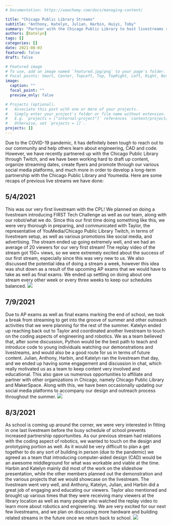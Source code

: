 ```yaml
---
# Documentation: https://wowchemy.com/docs/managing-content/

title: "Chicago Public Library Streams"
subtitle: "Anthony, Katelyn, Julian, Harbin, Huiyi, Toby"
summary: "Partner with the Chicago Public Library to host livestreams regarding engineering, FIRST, coding, and much more!"
authors: [Katelyn]
tags: []
categories: []
date: 2021-08-03
featured: false
draft: false

# Featured image
# To use, add an image named `featured.jpg/png` to your page's folder.
# Focal points: Smart, Center, TopLeft, Top, TopRight, Left, Right, BottomLeft, Bottom, BottomRight.
image:
  caption: ""
  focal_point: ""
  preview_only: false

# Projects (optional).
#   Associate this post with one or more of your projects.
#   Simply enter your project's folder or file name without extension.
#   E.g. `projects = ["internal-project"]` references `content/project/deep-learning/index.md`.
#   Otherwise, set `projects = []`.
projects: []
---
```

Due to the COVID-19 pandemic, it has definitely been tough to reach out to our community and help others learn about engineering, CAD and code. However, we have recently partnered up with the Chicago Public Library through Twitch, and we have been working hard to draft up content, organize streaming dates, create flyers and promote through our various social media platforms, and much more in order to develop a long-term partnership with the Chicago Public Library and Youmedia. Here are some recaps of previous live streams we have done:

## 5/4/2021
This was our very first livestream with the CPL! We planned on doing a livestream introducing FIRST Tech Challenge as well as our team, along with our robot/what we do. Since this our first time doing something like this, we were very thorough in preparing, and communicated with Taylor, the representative of YouMedia/Chicago Public Library Twitch, in terms of livestream setup, as well as various promotions like social media, and advertising. The stream ended up going extremely well, and we had an average of 20 viewers for our very first stream! The replay video of the stream got 150+ views, so we were extremely excited about the success of our first stream, especially since this was very new to us. We also discussed the potential idea of doing a stream a week, however this idea was shut down as a result of the upcoming AP exams that we would have to take as well as final exams. We ended up settling on doing about one stream every other week or every three weeks to keep our schedules balanced. 
![](/img/posts/8-3-2021/CPL%20FTC%20stream.PNG)

## 7/9/2021
Due to AP exams as well as final exams marking the end of school, we took a break from streaming to get into the groove of summer and other outreach activities that we were planning for the rest of the summer. Katelyn ended up reaching back out to Taylor and coordinated another livestream to touch on the coding aspects of engineering and robotics. We as a team believed that, after some discussion, Python would be the best path to teach and introduce code to young individuals watching our demonstrations and livestreams, and would also be a good route for us in terms of future content. Julian, Anthony, Harbin, and Katelyn ran the livestream that day, and we ended up having some engagement and discussion in chat, which really motivated us as a team to keep content very involved and educational. This also gave us numerous opportunities to affiliate and partner with other organizations in Chicago, namely Chicago Public Library and MakerSpace. Along with this, we have been occasionally updating our social media platforms to accompany our design and outreach process throughout the summer.
![](/img/posts/8-3-2021/CPL%20Python%20stream.PNG)


## 8/3/2021
As school is coming up around the corner, we were very interested in fitting in one last livestream before the busy schedule of school prevents increased partnership opportunities. As our previous stream had relations with the coding aspect of robotics, we wanted to touch on the design and prototyping portion as well. As it would be very difficult to plan a get together to do any sort of building in person (due to the pandemic) we agreed as a team that introducing computer-aided design (CAD) would be an awesome middleground for what was workable and viable at the time. Harbin and Katelyn mainly did most of the work on the slideshow presentation, while the other members planned out the demonstration and the various projects that we would showcase on the livestream. The livestream went very well, and Anthony, Katelyn, Julian, and Harbin did a great job of engaging and educating our viewers. Taylor also mentioned and brought up various times that they were receiving many viewers at the library location as well as many people who watched the replay video to learn more about robotics and engineering. We are very excited for our next few livestreams, and we plan on discussing more hardware and building related streams in the future once we return back to school.
![](/img/posts/8-3-2021/CPL%20Onshape%20stream.PNG)

